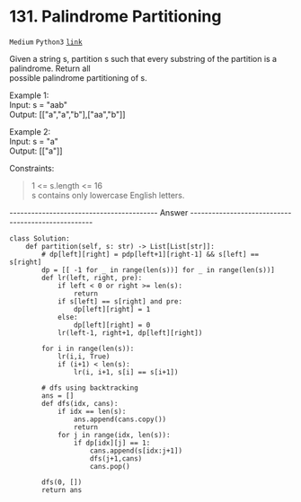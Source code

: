# 131. Palindrome Partitioning 

`Medium`  `Python3` [`link`](https://leetcode.com/problems/palindrome-partitioning/description/)

Given a string s, partition s such that every substring of the partition is a palindrome. Return all  
possible palindrome partitioning of s.  

Example 1:  
Input: s = "aab"  
Output: [["a","a","b"],["aa","b"]]  

Example 2:  
Input: s = "a"  
Output: [["a"]]  

Constraints:  
> 1 <= s.length <= 16  
> s contains only lowercase English letters.  

----------------------------------------- Answer ---------------------------------------------------  

```Python3
class Solution:
    def partition(self, s: str) -> List[List[str]]:
        # dp[left][right] = pdp[left+1][right-1] && s[left] == s[right] 
        dp = [[ -1 for _ in range(len(s))] for _ in range(len(s))]
        def lr(left, right, pre):
            if left < 0 or right >= len(s):
                return
            if s[left] == s[right] and pre:
                dp[left][right] = 1
            else:
                dp[left][right] = 0        
            lr(left-1, right+1, dp[left][right])
        
        for i in range(len(s)):
            lr(i,i, True)
            if (i+1) < len(s):
                lr(i, i+1, s[i] == s[i+1])
        
        # dfs using backtracking        
        ans = []
        def dfs(idx, cans):
            if idx == len(s):
                ans.append(cans.copy())
                return
            for j in range(idx, len(s)):
                if dp[idx][j] == 1:
                    cans.append(s[idx:j+1])
                    dfs(j+1,cans)
                    cans.pop()

        dfs(0, [])
        return ans
```  
